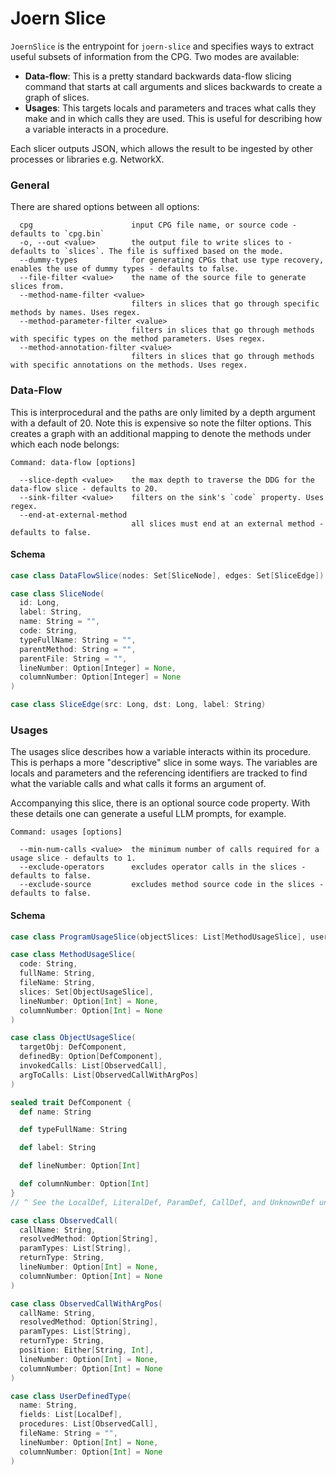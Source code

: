 # Joern Slice

`JoernSlice` is the entrypoint for `joern-slice` and specifies ways to extract useful subsets of information from the
CPG. Two modes are available:

* **Data-flow**: This is a pretty standard backwards data-flow slicing command that starts at call arguments and slices 
backwards to create a graph of slices.
* **Usages**: This targets locals and parameters and traces what calls they make and in which calls they are used. This is
useful for describing how a variable interacts in a procedure.

Each slicer outputs JSON, which allows the result to be ingested by other processes or libraries e.g. NetworkX.

### General

There are shared options between all options:

```
  cpg                      input CPG file name, or source code - defaults to `cpg.bin`
  -o, --out <value>        the output file to write slices to - defaults to `slices`. The file is suffixed based on the mode.
  --dummy-types            for generating CPGs that use type recovery, enables the use of dummy types - defaults to false.
  --file-filter <value>    the name of the source file to generate slices from.
  --method-name-filter <value>
                           filters in slices that go through specific methods by names. Uses regex.
  --method-parameter-filter <value>
                           filters in slices that go through methods with specific types on the method parameters. Uses regex.
  --method-annotation-filter <value>
                           filters in slices that go through methods with specific annotations on the methods. Uses regex.
```

### Data-Flow

This is interprocedural and the paths are only limited by a depth argument with a default of 20. Note this is expensive
so note the filter options. This creates a graph with an additional mapping to denote the methods under which each node
belongs:

```
Command: data-flow [options]

  --slice-depth <value>    the max depth to traverse the DDG for the data-flow slice - defaults to 20.
  --sink-filter <value>    filters on the sink's `code` property. Uses regex.
  --end-at-external-method
                           all slices must end at an external method - defaults to false.
```

#### Schema

```scala
case class DataFlowSlice(nodes: Set[SliceNode], edges: Set[SliceEdge])

case class SliceNode(
  id: Long,
  label: String,
  name: String = "",
  code: String,
  typeFullName: String = "",
  parentMethod: String = "",
  parentFile: String = "",
  lineNumber: Option[Integer] = None,
  columnNumber: Option[Integer] = None
)

case class SliceEdge(src: Long, dst: Long, label: String)
```

### Usages

The usages slice describes how a variable interacts within its procedure. This is perhaps a more "descriptive" slice
in some ways. The variables are locals and parameters and the referencing identifiers are tracked to find what the
variable calls and what calls it forms an argument of.

Accompanying this slice, there is an optional source code property. With these details one can generate a useful LLM
prompts, for example.

```
Command: usages [options]

  --min-num-calls <value>  the minimum number of calls required for a usage slice - defaults to 1.
  --exclude-operators      excludes operator calls in the slices - defaults to false.
  --exclude-source         excludes method source code in the slices - defaults to false.
```

#### Schema

```scala
case class ProgramUsageSlice(objectSlices: List[MethodUsageSlice], userDefinedTypes: List[UserDefinedType])

case class MethodUsageSlice(
  code: String,
  fullName: String,
  fileName: String,
  slices: Set[ObjectUsageSlice],
  lineNumber: Option[Int] = None,
  columnNumber: Option[Int] = None
)

case class ObjectUsageSlice(
  targetObj: DefComponent,
  definedBy: Option[DefComponent],
  invokedCalls: List[ObservedCall],
  argToCalls: List[ObservedCallWithArgPos]
)

sealed trait DefComponent {
  def name: String

  def typeFullName: String

  def label: String

  def lineNumber: Option[Int]

  def columnNumber: Option[Int]
}
// ^ See the LocalDef, LiteralDef, ParamDef, CallDef, and UnknownDef under `io.joern.dataflowengineoss.slicing.package`

case class ObservedCall(
  callName: String,
  resolvedMethod: Option[String],
  paramTypes: List[String],
  returnType: String,
  lineNumber: Option[Int] = None,
  columnNumber: Option[Int] = None
)

case class ObservedCallWithArgPos(
  callName: String,
  resolvedMethod: Option[String],
  paramTypes: List[String],
  returnType: String,
  position: Either[String, Int],
  lineNumber: Option[Int] = None,
  columnNumber: Option[Int] = None
)

case class UserDefinedType(
  name: String,
  fields: List[LocalDef],
  procedures: List[ObservedCall],
  fileName: String = "",
  lineNumber: Option[Int] = None,
  columnNumber: Option[Int] = None
)
```
